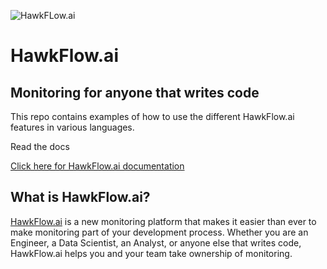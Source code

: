 ![HawkFLow.ai](https://hawkflow.ai/static/images/emails/bars.png)

# HawkFlow.ai

## Monitoring for anyone that writes code

This repo contains examples of how to use the different HawkFlow.ai features in various languages.

Read the docs

[Click here for HawkFlow.ai documentation](http://docs.hawkflow.ai/)

## What is HawkFlow.ai?

[HawkFlow.ai](https://hawkflow.ai/) is a new monitoring platform that makes it easier than ever to make monitoring part of your development process. Whether you are an Engineer, a Data Scientist, an Analyst, or anyone else that writes code, HawkFlow.ai helps you and your team take ownership of monitoring.